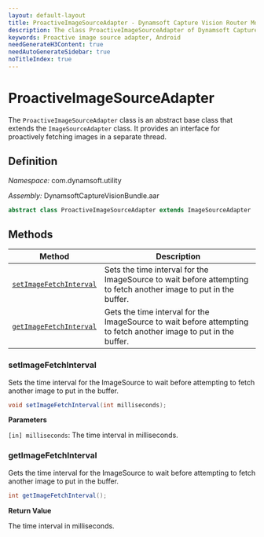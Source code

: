 ```yaml
---
layout: default-layout
title: ProactiveImageSourceAdapter - Dynamsoft Capture Vision Router Module Android Edition API Reference
description: The class ProactiveImageSourceAdapter of Dynamsoft Capture Vision Router Module is an abstract class that provides an interface for proactively fetching images in a separate thread.
keywords: Proactive image source adapter, Android
needGenerateH3Content: true
needAutoGenerateSidebar: true
noTitleIndex: true
---
```


# ProactiveImageSourceAdapter

The `ProactiveImageSourceAdapter` class is an abstract base class that extends the `ImageSourceAdapter` class. It provides an interface for proactively fetching images in a separate thread.

## Definition

*Namespace:* com.dynamsoft.utility

*Assembly:* DynamsoftCaptureVisionBundle.aar

```java
abstract class ProactiveImageSourceAdapter extends ImageSourceAdapter
```

## Methods

| Method | Description |
| ------ | ----------- |
| [`setImageFetchInterval`](#setimagefetchinterval) | Sets the time interval for the ImageSource to wait before attempting to fetch another image to put in the buffer. |
| [`getImageFetchInterval`](#getimagefetchinterval) | Gets the time interval for the ImageSource to wait before attempting to fetch another image to put in the buffer. |

### setImageFetchInterval

Sets the time interval for the ImageSource to wait before attempting to fetch another image to put in the buffer.

```java
void setImageFetchInterval(int milliseconds);
```

**Parameters**

`[in] milliseconds`: The time interval in milliseconds.

### getImageFetchInterval

Gets the time interval for the ImageSource to wait before attempting to fetch another image to put in the buffer.

```java
int getImageFetchInterval();
```

**Return Value**

The time interval in milliseconds.
